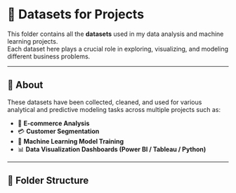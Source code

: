 # 📂 Datasets for Projects

This folder contains all the **datasets** used in my data analysis and machine learning projects.  
Each dataset here plays a crucial role in exploring, visualizing, and modeling different business problems.

---

## 📘 About

These datasets have been collected, cleaned, and used for various analytical and predictive modeling tasks across multiple projects such as:

- 🛒 **E-commerce Analysis**
- 💳 **Customer Segmentation**
- 🧠 **Machine Learning Model Training**
- 📊 **Data Visualization Dashboards (Power BI / Tableau / Python)**

---

## 📁 Folder Structure

